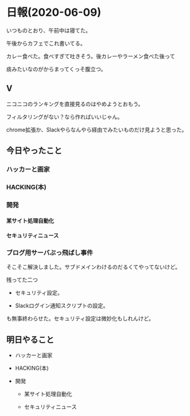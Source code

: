 # 日報(2020-06-09)

いつものとおり、午前中は寝てた。

午後からカフェでこれ書いてる。

カレー食べた。食べすぎて吐きそう。後カレーやラーメン食べた後って

痰みたいなのがからまってくっそ腹立つ。

## V

ニコニコのランキングを直接見るのはやめようとおもう。

フィルタリングがない？なら作ればいいじゃん。

chrome拡張か、Slackやらなんやら経由でみたいものだけ見ようと思った。

## 今日やったこと

### ハッカーと画家

### HACKING(本)

### 開発

#### 某サイト処理自動化

#### セキュリティニュース

### ブログ用サーバぶっ飛ばし事件

そこそこ解決しました。サブドメインわけるのだるくてやってないけど。

残ってた二つ

* セキュリティ設定。

* Slackログイン通知スクリプトの設定。

も無事終わらせた。セキュリティ設定は微妙化もしれんけど。

## 明日やること

* ハッカーと画家

* HACKING(本)

* 開発

	* 某サイト処理自動化

	* セキュリティニュース
